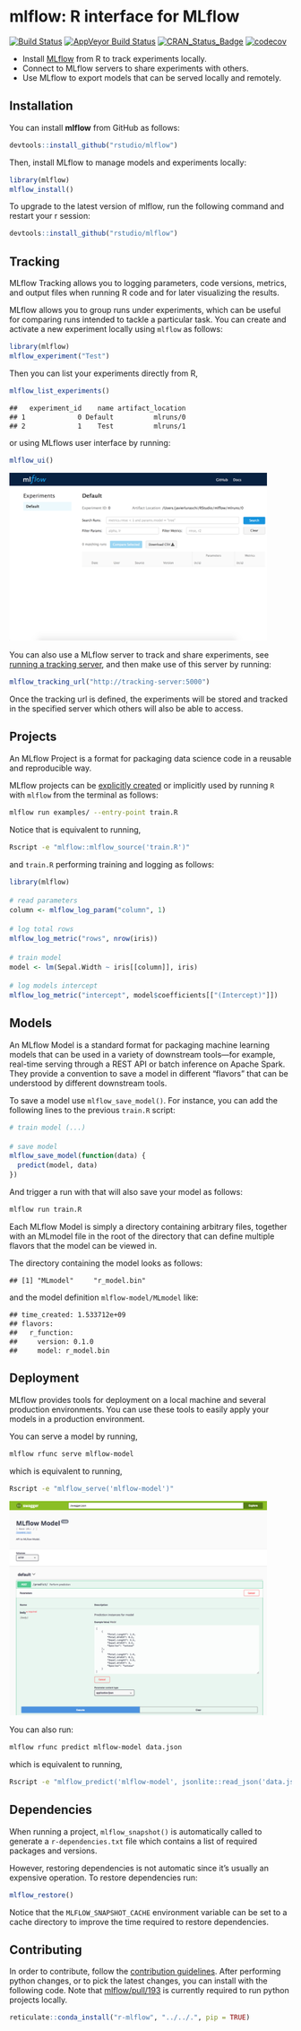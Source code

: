 mlflow: R interface for MLflow
================

[![Build
Status](https://travis-ci.org/rstudio/mlflow.svg?branch=master)](https://travis-ci.org/rstudio/mlflow)
[![AppVeyor Build
Status](https://ci.appveyor.com/api/projects/status/github/rstudio/mlflow?branch=master&svg=true)](https://ci.appveyor.com/project/JavierLuraschi/mlflow)
[![CRAN\_Status\_Badge](https://www.r-pkg.org/badges/version/mlflow)](https://cran.r-project.org/package=mlflow)
[![codecov](https://codecov.io/gh/rstudio/mlflow/branch/master/graph/badge.svg)](https://codecov.io/gh/rstudio/mlflow)

  - Install [MLflow](https://mlflow.org/) from R to track experiments
    locally.
  - Connect to MLflow servers to share experiments with others.
  - Use MLflow to export models that can be served locally and remotely.

## Installation

You can install **mlflow** from GitHub as follows:

``` r
devtools::install_github("rstudio/mlflow")
```

Then, install MLflow to manage models and experiments locally:

``` r
library(mlflow)
mlflow_install()
```

To upgrade to the latest version of mlflow, run the following command
and restart your r session:

``` r
devtools::install_github("rstudio/mlflow")
```

## Tracking

MLflow Tracking allows you to logging parameters, code versions,
metrics, and output files when running R code and for later visualizing
the results.

MLflow allows you to group runs under experiments, which can be useful
for comparing runs intended to tackle a particular task. You can create
and activate a new experiment locally using `mlflow` as follows:

``` r
library(mlflow)
mlflow_experiment("Test")
```

Then you can list your experiments directly from R,

``` r
mlflow_list_experiments()
```

    ##   experiment_id    name artifact_location
    ## 1             0 Default          mlruns/0
    ## 2             1    Test          mlruns/1

or using MLflows user interface by
running:

``` r
mlflow_ui()
```

<img src="tools/readme/mlflow-user-interface.png" class="screenshot" width=460 />

You can also use a MLflow server to track and share experiments, see
[running a tracking
server](https://www.mlflow.org/docs/latest/tracking.html#running-a-tracking-server),
and then make use of this server by running:

``` r
mlflow_tracking_url("http://tracking-server:5000")
```

Once the tracking url is defined, the experiments will be stored and
tracked in the specified server which others will also be able to
access.

## Projects

An MLflow Project is a format for packaging data science code in a
reusable and reproducible way.

MLflow projects can be [explicitly
created](https://www.mlflow.org/docs/latest/projects.html#specifying-projects)
or implicitly used by running `R` with `mlflow` from the terminal as
follows:

``` bash
mlflow run examples/ --entry-point train.R
```

Notice that is equivalent to running,

``` bash
Rscript -e "mlflow::mlflow_source('train.R')"
```

and `train.R` performing training and logging as follows:

``` r
library(mlflow)

# read parameters
column <- mlflow_log_param("column", 1)

# log total rows
mlflow_log_metric("rows", nrow(iris))

# train model
model <- lm(Sepal.Width ~ iris[[column]], iris)

# log models intercept
mlflow_log_metric("intercept", model$coefficients[["(Intercept)"]])
```

## Models

An MLflow Model is a standard format for packaging machine learning
models that can be used in a variety of downstream tools—for example,
real-time serving through a REST API or batch inference on Apache Spark.
They provide a convention to save a model in different “flavors” that
can be understood by different downstream tools.

To save a model use `mlflow_save_model()`. For instance, you can add the
following lines to the previous `train.R` script:

``` r
# train model (...)

# save model
mlflow_save_model(function(data) {
  predict(model, data)
})
```

And trigger a run with that will also save your model as follows:

``` bash
mlflow run train.R
```

Each MLflow Model is simply a directory containing arbitrary files,
together with an MLmodel file in the root of the directory that can
define multiple flavors that the model can be viewed in.

The directory containing the model looks as follows:

    ## [1] "MLmodel"     "r_model.bin"

and the model definition `mlflow-model/MLmodel` like:

    ## time_created: 1.533712e+09
    ## flavors:
    ##   r_function:
    ##     version: 0.1.0
    ##     model: r_model.bin

## Deployment

MLflow provides tools for deployment on a local machine and several
production environments. You can use these tools to easily apply your
models in a production environment.

You can serve a model by running,

``` bash
mlflow rfunc serve mlflow-model
```

which is equivalent to
running,

``` bash
Rscript -e "mlflow_serve('mlflow-model')"
```

<img src="tools/readme/mlflow-serve-rfunc.png" class="screenshot" width=460 />

You can also run:

``` bash
mlflow rfunc predict mlflow-model data.json
```

which is equivalent to
running,

``` bash
Rscript -e "mlflow_predict('mlflow-model', jsonlite::read_json('data.json'))"
```

## Dependencies

When running a project, `mlflow_snapshot()` is automatically called to
generate a `r-dependencies.txt` file which contains a list of required
packages and versions.

However, restoring dependencies is not automatic since it’s usually an
expensive operation. To restore dependencies run:

``` r
mlflow_restore()
```

Notice that the `MLFLOW_SNAPSHOT_CACHE` environment variable can be set
to a cache directory to improve the time required to restore
dependencies.

## Contributing

In order to contribute, follow the [contribution
guidelines](../../CONTRIBUTING.rst). After performing python changes, or
to pick the latest changes, you can install with the following code.
Note that
[mlflow/pull/193](https://github.com/databricks/mlflow/pull/193) is
currently required to run python projects locally.

``` r
reticulate::conda_install("r-mlflow", "../../.", pip = TRUE)
```
